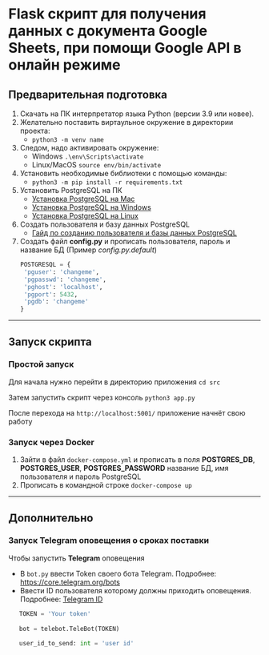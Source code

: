 
# Flask скрипт для получения данных с документа Google Sheets, при помощи Google API в онлайн режиме

## Предварительная подготовка

1. Скачать на ПК интерпретатор языка Python (версии 3.9 или новее).
2. Желательно поставить виртаульное окружение в директории проекта:
   * `python3 -m venv name`
3. Следом, надо активировать окружение:
   * Windows `.\env\Scripts\activate`
   * Linux/MacOS `source env/bin/activate`
4. Установить необходимые библиотеки с помощью команды:
   * `python3 -m pip install -r requirements.txt`
5. Установить PostgreSQL на ПК
   * [Установка PostgreSQL на Mac](https://www.sqlshack.com/setting-up-a-postgresql-database-on-mac/)
   * [Установка PostgreSQL на Windows](https://www.microfocus.com/documentation/idol/IDOL_12_0/MediaServer/Guides/html/English/Content/Getting_Started/Configure/_TRN_Set_up_PostgreSQL.htm)
   * [Установка PostgreSQL на Linux](https://www.microfocus.com/documentation/idol/IDOL_12_0/MediaServer/Guides/html/English/Content/Getting_Started/Configure/_TRN_Set_up_PostgreSQL_Linux.htm)
6. Создать пользователя и базу данных PostgreSQL
   * [Гайд по созданию пользователя и базы данных PostgreSQL](https://medium.com/coding-blocks/creating-user-database-and-adding-access-on-postgresql-8bfcd2f4a91e)
7. Создать файл **config.py** и прописать пользователя, пароль и название БД (Пример *config.py.default*)
   ```python
   POSTGRESQL = {
    'pguser': 'changeme',
    'pgpasswd': 'changeme',
    'pghost': 'localhost',
    'pgport': 5432,
    'pgdb': 'changeme'
   }
---

## Запуск скрипта

### Простой запуск

Для начала нужно перейти в директорию приложения `cd src`

Затем запустить скрипт через консоль `python3 app.py`

После перехода на `http://localhost:5001/` приложение начнёт свою работу

### Запуск через Docker

1. Зайти в файл `docker-compose.yml` и прописать в поля __POSTGRES_DB__, __POSTGRES_USER__, __POSTGRES_PASSWORD__ название БД, имя пользователя и пароль PostgreSQL
2. Прописать в командной строке `docker-compose up`


---

## Дополнительно

### Запуск Telegram оповещения о сроках поставки

Чтобы запустить __Telegram__ оповещения
  * В `bot.py` ввести Token своего бота Telegram. Подробнее: https://core.telegram.org/bots
  * Ввести ID пользователя которому должны приходить оповещения. Подробнее: [Telegram ID](https://perfluence.net/blog/article/kak-uznat-id-telegram#:~:text=Telegram%20user%20ID%20%E2%80%94%20%D1%8D%D1%82%D0%BE%20%D1%86%D0%B8%D1%84%D1%80%D0%BE%D0%B2%D0%BE%D0%B9,%D0%B2%20%D0%BC%D0%B5%D0%BD%D1%8E%20%D0%BC%D0%B5%D1%81%D1%81%D0%B5%D0%BD%D0%B4%D0%B6%D0%B5%D1%80%D0%B0%20%D0%BD%D0%B5%20%D0%BF%D0%BE%D0%BB%D1%83%D1%87%D0%B8%D1%82%D1%8C%D1%81%D1%8F.)
```python
   TOKEN = 'Your token'
   
   bot = telebot.TeleBot(TOKEN)
   
   user_id_to_send: int = 'user id'
